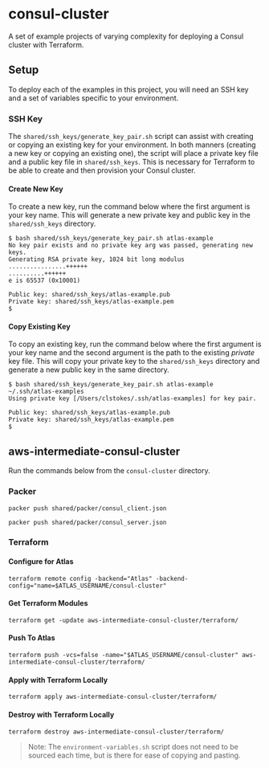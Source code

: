 # consul-cluster

A set of example projects of varying complexity for deploying a Consul cluster with Terraform.

## Setup

To deploy each of the examples in this project, you will need an SSH key and
a set of variables specific to your environment.

### SSH Key

The `shared/ssh_keys/generate_key_pair.sh` script can assist with creating or
copying an existing key for your environment. In both manners (creating a new
key or copying an existing one), the script will place a private key file
and a public key file in `shared/ssh_keys`. This is necessary for Terraform
to be able to create and then provision your Consul cluster.

#### Create New Key

To create a new key, run the command below where the first argument is your
key name. This will generate a new private key and public key in the
`shared/ssh_keys` directory.

```
$ bash shared/ssh_keys/generate_key_pair.sh atlas-example
No key pair exists and no private key arg was passed, generating new keys.
Generating RSA private key, 1024 bit long modulus
................++++++
..........++++++
e is 65537 (0x10001)

Public key: shared/ssh_keys/atlas-example.pub
Private key: shared/ssh_keys/atlas-example.pem
$
```

#### Copy Existing Key

To copy an existing key, run the command below where the first argument
is your key name and the second argument is the path to the existing
_private_ key file. This will copy your private key to the
`shared/ssh_keys` directory and generate a new public key in the same
directory.

```
$ bash shared/ssh_keys/generate_key_pair.sh atlas-example ~/.ssh/atlas-examples
Using private key [/Users/clstokes/.ssh/atlas-examples] for key pair.

Public key: shared/ssh_keys/atlas-example.pub
Private key: shared/ssh_keys/atlas-example.pem
$
```

## aws-intermediate-consul-cluster

Run the commands below from the `consul-cluster` directory.

### Packer

```
packer push shared/packer/consul_client.json
```

```
packer push shared/packer/consul_server.json
```

### Terraform

#### Configure for Atlas

```
terraform remote config -backend="Atlas" -backend-config="name=$ATLAS_USERNAME/consul-cluster"
```

#### Get Terraform Modules

```
terraform get -update aws-intermediate-consul-cluster/terraform/
```

#### Push To Atlas

```
terraform push -vcs=false -name="$ATLAS_USERNAME/consul-cluster" aws-intermediate-consul-cluster/terraform/
```

#### Apply with Terraform Locally

```
terraform apply aws-intermediate-consul-cluster/terraform/
```

#### Destroy with Terraform Locally

```
terraform destroy aws-intermediate-consul-cluster/terraform/
```

> Note: The `environment-variables.sh` script does not need to be sourced
each time, but is there for ease of copying and pasting.
